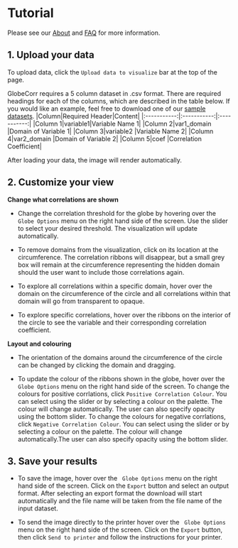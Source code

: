 # Tutorial 
Please see our [About](/about) and [FAQ](/faq) for more information.  


## **1. Upload your data**

To upload data, click the `Upload data to visualize` bar at the top of the page. 

GlobeCorr requires a 5 column dataset in .csv format. There are required headings for each of the columns, which are described in the table below. 
If you would like an example, feel free to download one of our [sample datasets](/sample_small.csv). 
|Column|Required Header|Content|
|:-----------:|:-----------:|:-----------:|
  |Column 1|variable1|Variable Name 1|
  |Column 2|var1_domain |Domain of Variable 1|
  |Column 3|variable2 |Variable Name 2|
  |Column 4|var2_domain |Domain of Variable 2|
  |Column 5|coef |Correlation Coefficient| 


After loading your data, the image will render automatically. 

## **2. Customize your view**

**Change what correlations are shown** 

- Change the correlation threshold for the globe by hovering over the `Globe Options` menu on the right hand side of the screen. Use the slider to select your desired threshold. The visualization will update automatically. 

- To remove domains from the visualization, click on its location at the circumference. The correlation ribbons will disappear, but a small grey box will remain at the circumference representing the hidden domain should the user want to include those correlations again. 

- To explore all correlations within a specific domain, hover over the domain on the circumference of the circle and all correlations within that domain will go from transparent to opaque. 

- To explore specific correlations, hover over the ribbons on the interior of the circle to see the variable and their corresponding correlation coefficient. 

**Layout and colouring**

- The orientation of the domains around the circumference of the circle can be changed by clicking the domain and dragging. 

- To update the colour of the ribbons shown in the globe, hover over the ` Globe Options` menu on the right hand side of the screen. To change the colours for positive corrlations, click `Positive Correlation Colour`. You can select using the slider or by selecting a colour on the palette. The colour will change automatically. The user can also specify opacity using the bottom slider. To change the colours for negative corrlations, click `Negative Correlation Colour`. You can select using the slider or by selecting a colour on the palette. The colour will change automatically.The user can also specify opacity using the bottom slider.

 ## **3. Save your results** 

- To save the image, hover over the ` Globe Options` menu on the right hand side of the screen. Click on the `Export` button and select an output format. After selecting an export format the download will start automatically and the file name will be taken from the file name of the input dataset. 

- To send the image directly to the printer hover over the ` Globe Options` menu on the right hand side of the screen. Click on the `Export` button, then click `Send to printer` and follow the instructions for your printer. 

